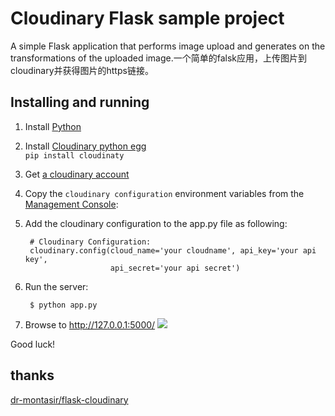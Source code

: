 Cloudinary Flask sample project
===============================

A simple Flask application that performs image upload and generates on the transformations of the uploaded image.一个简单的falsk应用，上传图片到cloudinary并获得图片的https链接。

## Installing and running

1. Install [Python](http://www.python.org/getit/)   
2. Install [Cloudinary python egg](https://github.com/cloudinary/pycloudinary#setup)  
    `pip install cloudinaty`
3. Get [a cloudinary account](https://cloudinary.com/users/register/free)
4. Copy the `cloudinary configuration` environment variables from the [Management Console](https://cloudinary.com/console):
5. Add the cloudinary configuration to the app.py file as following:

		# Cloudinary Configuration:
		cloudinary.config(cloud_name='your cloudname', api_key='your api key',
		                  api_secret='your api secret')

1. Run the server:

        $ python app.py
1. Browse to http://127.0.0.1:5000/
![](https://res.cloudinary.com/emmith/image/upload/v1587870424/ml6zh4p5a8y4hamk9jso.jpg )

Good luck!


## thanks
[dr-montasir/flask-cloudinary](https://github.com/dr-montasir/flask-cloudinary)